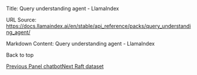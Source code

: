 Title: Query understanding agent - LlamaIndex

URL Source: https://docs.llamaindex.ai/en/stable/api_reference/packs/query_understanding_agent/

Markdown Content:
Query understanding agent - LlamaIndex


Back to top

[Previous Panel chatbot](https://docs.llamaindex.ai/en/stable/api_reference/packs/panel_chatbot/)[Next Raft dataset](https://docs.llamaindex.ai/en/stable/api_reference/packs/raft_dataset/)
